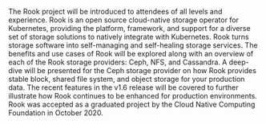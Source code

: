 The Rook project will be introduced to attendees of all levels and experience. Rook is an open source cloud-native storage operator for Kubernetes, providing the platform, framework, and support for a diverse set of storage solutions to natively integrate with Kubernetes. Rook turns storage software into self-managing and self-healing storage services. The benefits and use cases of Rook will be explored along with an overview of each of the Rook storage providers: Ceph, NFS, and Cassandra. A deep-dive will be presented for the Ceph storage provider on how Rook provides stable block, shared file system, and object storage for your production data. The recent features in the v1.6 release will be covered to further illustrate how Rook continues to be enhanced for production environments. Rook was accepted as a graduated project by the Cloud Native Computing Foundation in October 2020.
